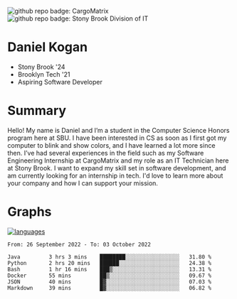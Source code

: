 ![github repo badge: CargoMatrix](https://img.shields.io/badge/CargoMatrix--181717?color=blue)
![github repo badge: Stony Brook Division of IT](https://img.shields.io/badge/Stony%20Brook%20Division%20of%20IT--181717?color=red)
# Daniel Kogan

- Stony Brook '24
- Brooklyn Tech '21
- Aspiring Software Developer

# Summary

Hello! My name is Daniel and I’m a student in the Computer Science Honors program here at SBU. I have been interested in CS as soon as I first got my computer to blink and show colors, and I have learned a lot more since then. I’ve had several experiences in the field such as my Software Engineering Internship at CargoMatrix and my role as an IT Technician here at Stony Brook. I want to expand my skill set in software development, and am currently looking for an internship in tech. I'd love to learn more about your company and how I can support your mission.

# Graphs

<div style="width: 100%">

[![languages](https://github-readme-stats.vercel.app/api/top-langs/?username=daminals&langs_count=8&hide=html&layout=compact)](https://github-readme-stats.vercel.app/api/top-langs/?username=daminals&langs_count=8&hide=html&layout=compact)
</div>

<!--START_SECTION:waka-->

```text
From: 26 September 2022 - To: 03 October 2022

Java         3 hrs 3 mins    ████████░░░░░░░░░░░░░░░░░   31.80 %
Python       2 hrs 20 mins   ██████░░░░░░░░░░░░░░░░░░░   24.38 %
Bash         1 hr 16 mins    ███▒░░░░░░░░░░░░░░░░░░░░░   13.31 %
Docker       55 mins         ██▒░░░░░░░░░░░░░░░░░░░░░░   09.67 %
JSON         40 mins         █▓░░░░░░░░░░░░░░░░░░░░░░░   07.03 %
Markdown     39 mins         █▓░░░░░░░░░░░░░░░░░░░░░░░   06.82 %
```

<!--END_SECTION:waka-->
